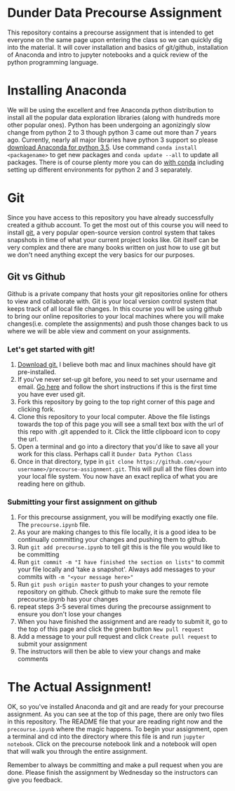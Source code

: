 # Dunder Data Precourse Assignment
This repository contains a precourse assignment that is intended to get everyone on the same page upon entering the class so we can quickly dig into the material. It will cover installation and basics of git/github, installation of Anaconda and intro to jupyter notebooks and a quick review of the python programming language.

# Installing Anaconda
We will be using the excellent and free Anaconda python distribution to install all the popular data exploration libraries (along with hundreds more other popular ones). Python has been undergoing an agonizingly slow change from python 2 to 3 though python 3 came out more than 7 years ago. Currently, nearly all major libraries have python 3 support so please [download Anaconda for python 3.5](https://www.continuum.io/downloads). Use command `conda install <packagename>` to get new packages and `conda update --all` to update all packages. There is of course plenty more you can do [with conda](http://conda.pydata.org/docs/using/using.html) including setting up different environments for python 2 and 3 separately.

# Git
Since you have access to this repository you have already successfully created a github account. To get the most out of this course you will need to install [git](https://git-scm.com/book/en/v2/Getting-Started-Git-Basics), a very popular open-source version control system that takes snapshots in time of what your current project looks like. Git itself can be very complex and there are many books written on just how to use git but we don't need anything except the very basics for our purposes. 

## Git vs Github 
Github is a private company that hosts your git repositories online for others to view and collaborate with. Git is your local version control system that keeps track of all local file changes. In this course you will be using github to bring our online repositories to your local machines where you will make changes(i.e. complete the assignments) and push those changes back to us where we will be able view and comment on your assignments.  

### Let's get started with git!
1. [Download git.](https://git-scm.com/download) I believe both mac and linux machines should have git pre-installed.
1. If you've never set-up git before, you need to set your username and email. [Go here](https://git-scm.com/book/en/v2/Getting-Started-First-Time-Git-Setup#Your-Identity) and follow the short instructions if this is the first time you have ever used git.
1. Fork this repository by going to the top right corner of this page and clicking fork.
1. Clone this repository to your local computer. Above the file listings towards the top of this page you will see a small text box with the url of this repo with .git appended to it. Click the little clipboard icon to copy the url.
1. Open a terminal and go into a directory that you'd like to save all your work for this class. Perhaps call it `Dunder Data Python Class`
1. Once in that directory, type in `git clone https://github.com/<your username>/precourse-assignment.git`. This will pull all the files down into your local file system. You now have an exact replica of what you are reading here on github.

### Submitting your first assignment on github

1. For this precourse assignment, you will be modifying exactly one file. The `precourse.ipynb` file.
1. As your are making changes to this file locally, it is a good idea to be continually committing your changes and pushing them to github.
1. Run `git add precourse.ipynb` to tell git this is the file you would like to be committing
1. Run `git commit -m "I have finished the section on lists"` to commit your file locally and 'take a snapshot'. Always add messages to your commits with `-m "<your message here>"`
1. Run `git push origin master` to push your changes to your remote repository on github. Check github to make sure the remote file precourse.ipynb has your changes
1. repeat steps 3-5 several times during the precourse assignment to ensure you don't lose your changes
1. When you have finished the assignment and are ready to submit it, go to the top of this page and click the green button `New pull request`
1. Add a message to your pull request and click `Create pull request` to submit your assignment
1. The instructors will then be able to view your changs and make comments

# The Actual Assignment!
OK, so you've installed Anaconda and git and are ready for your precourse assignment. As you can see at the top of this page, there are only two files in this repository. The README file that your are reading right now and the `precourse.ipynb` where the magic happens. To begin your assignment, open a terminal and cd into the directory where this file is and run `jupyter notebook`. Click on the precourse notebook link and a notebook will open that will walk you through the entire assignment.

Remember to always be committing and make a pull request when you are done. Please finish the assignment by Wednesday so the instructors can give you feedback.

